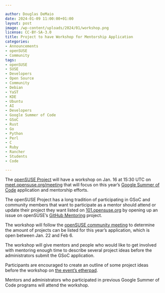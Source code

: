 ```yaml
---

author: Douglas DeMaio
date: 2024-01-09 11:00:00+01:00
layout: post
image: /wp-content/uploads/2024/01/workshop.png
license: CC-BY-SA-3.0
title: Project to have Workshop for Mentorship Application
categories:
- Announcements
- openSUSE
- Community
tags:
- openSUSE
- SUSE
- Developers
- Open Source
- Community
- Debian
- YaST
- KDE
- Ubuntu
- AI
- Developers
- Google Summer of Code
- GSoC
- Rust
- Go
- Python
- Perl
- C
- Ruby
- Rancher
- Students
- Code

---
```


The [openSUSE Project](https://www.opensuse.org/) will have a workshop on Jan. 16 at 15:30 UTC on [meet.opensuse.org/meeting](https://meet.opensuse.org/meeting) that will focus on this year’s [Google Summer of Code](https://summerofcode.withgoogle.com/) application and mentorship efforts.

The openSUSE Project has a long tradition of participating in GSoC and community members that want to participate as a mentor should attend or update their project they want listed on [101.opensuse.org](https://101.opensuse.org/) by opening up an issue on openSUSE’s [GitHub Mentoring](https://github.com/openSUSE/mentoring) project. 

The workshop will follow the [openSUSE community meeting](https://calendar.opensuse.org/teams/marketing/events/tuesday_weekly_meeting) to determine the amount of projects can be listed for this year’s application, which is open between Jan. 22 and Feb 6.

The workshop will give mentors and people who would like to get involved with mentoring enough time to describe several project ideas before the administrators submit the GSoC application.

Participants are encouraged to create an outline of some project ideas before the workshop on [the event’s etherpad](https://etherpad.opensuse.org/p/GSoC2024WS).

Mentors and administrators who participated in previous Google Summer of Code programs will attend the workshop.

<meta name="openSUSE, Rancher, Developers, sysadmin, user, Open Source, mentors, mentee, Google Summer of Code, workshop" content="HTML,CSS,XML,JavaScript">

